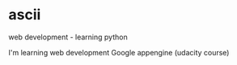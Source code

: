 # ascii
web development - learning python

I'm learning web development Google appengine (udacity course)
